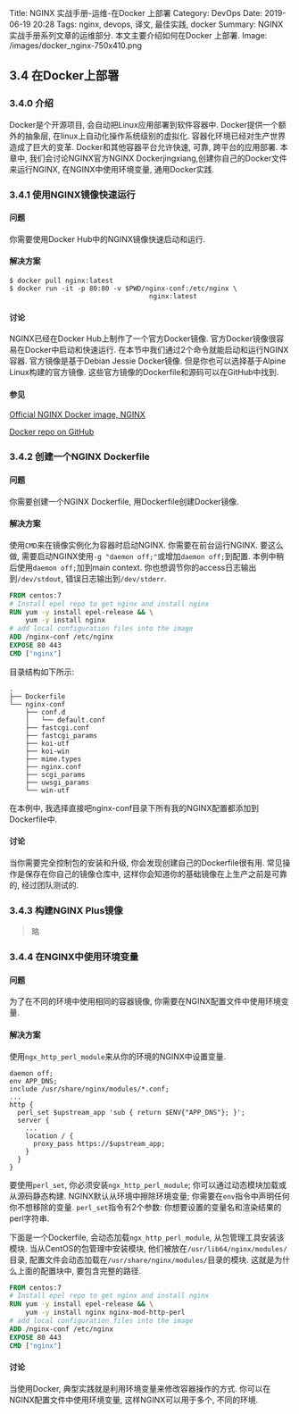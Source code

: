 Title: NGINX 实战手册-运维-在Docker 上部署
Category: DevOps
Date: 2019-06-19 20:28
Tags: nginx, devops, 译文, 最佳实践, docker
Summary: NGINX 实战手册系列文章的运维部分. 本文主要介绍如何在Docker 上部署.
Image: /images/docker_nginx-750x410.png

## 3.4 在Docker上部署

### 3.4.0 介绍

Docker是个开源项目, 会自动把Linux应用部署到软件容器中. Docker提供一个额外的抽象层, 在linux上自动化操作系统级别的虚拟化. 容器化环境已经对生产世界造成了巨大的变革. Docker和其他容器平台允许快速, 可靠, 跨平台的应用部署. 本章中, 我们会讨论NGINX官方NGINX Dockerjingxiang,创建你自己的Docker文件来运行NGINX, 在NGINX中使用环境变量, 通用Docker实践.

### 3.4.1 使用NGINX镜像快速运行

#### 问题

你需要使用Docker Hub中的NGINX镜像快速启动和运行.

#### 解决方案

```shell
$ docker pull nginx:latest
$ docker run -it -p 80:80 -v $PWD/nginx-conf:/etc/nginx \
                                   nginx:latest
```

#### 讨论

NGINX已经在Docker Hub上制作了一个官方Docker镜像. 官方Docker镜像很容易在Docker中启动和快速运行. 在本节中我们通过2个命令就能启动和运行NGINX 容器. 官方镜像是基于Debian Jessie Docker镜像. 但是你也可以选择基于Alpine Linux构建的官方镜像. 这些官方镜像的Dockerfile和源码可以在GitHub中找到.

#### 参见

[Official NGINX Docker image, NGINX](https://hub.docker.com/_/nginx/)

[Docker repo on GitHub](https://github.com/nginxinc/docker-nginx/)

### 3.4.2 创建一个NGINX Dockerfile

#### 问题

你需要创建一个NGINX Dockerfile, 用Dockerfile创建Docker镜像.

#### 解决方案

使用`CMD`来在镜像实例化为容器时启动NGINX. 你需要在前台运行NGINX. 要这么做, 需要启动NGINX使用`-g "daemon off;"`或增加`daemon off;`到配置. 本例中稍后使用`daemon off;`加到main context. 你也想调节你的access日志输出到`/dev/stdout`, 错误日志输出到`/dev/stderr`.

```dockerfile
FROM centos:7
# Install epel repo to get nginx and install nginx
RUN yum -y install epel-release && \
    yum -y install nginx
# add local configuration files into the image
ADD /nginx-conf /etc/nginx
EXPOSE 80 443
CMD ["nginx"]
```

目录结构如下所示:

```
.
├── Dockerfile
└── nginx-conf
    ├── conf.d
    │   └── default.conf
    ├── fastcgi.conf
    ├── fastcgi_params
    ├── koi-utf
    ├── koi-win
    ├── mime.types
    ├── nginx.conf
    ├── scgi_params
    ├── uwsgi_params
    └── win-utf
```

在本例中, 我选择直接吧nginx-conf目录下所有我的NGINX配置都添加到Dockerfile中.

#### 讨论

当你需要完全控制包的安装和升级, 你会发现创建自己的Dockerfile很有用. 常见操作是保存在你自己的镜像仓库中, 这样你会知道你的基础镜像在上生产之前是可靠的, 经过团队测试的.

### 3.4.3 构建NGINX Plus镜像

> 略

### 3.4.4 在NGINX中使用环境变量

#### 问题

为了在不同的环境中使用相同的容器镜像, 你需要在NGINX配置文件中使用环境变量.

#### 解决方案

使用`ngx_http_perl_module`来从你的环境的NGINX中设置变量.

```nginx
daemon off;
env APP_DNS;
include /usr/share/nginx/modules/*.conf;
...
http {
  perl_set $upstream_app 'sub { return $ENV{"APP_DNS"}; }';
  server {
    ...
    location / {
      proxy_pass https://$upstream_app;
    }
  }
}
```

要使用`perl_set`, 你必须安装`ngx_http_perl_module`; 你可以通过动态模块加载或从源码静态构建. NGINX默认从环境中擦除环境变量; 你需要在`env`指令中声明任何你不想移除的变量. `perl_set`指令有2个参数: 你想要设置的变量名和渲染结果的perl字符串.

下面是一个Dockerfile, 会动态加载`ngx_http_perl_module`, 从包管理工具安装该模块. 当从CentOS的包管理中安装模块, 他们被放在`/usr/lib64/nginx/modules/`目录, 配置文件会动态加载在`/usr/share/nginx/modules/`目录的模块. 这就是为什么上面的配置块中, 要包含完整的路径.

```dockerfile
FROM centos:7
# Install epel repo to get nginx and install nginx
RUN yum -y install epel-release && \
    yum -y install nginx nginx-mod-http-perl
# add local configuration files into the image
ADD /nginx-conf /etc/nginx
EXPOSE 80 443
CMD ["nginx"]
```

#### 讨论

当使用Docker, 典型实践就是利用环境变量来修改容器操作的方式. 你可以在NGINX配置文件中使用环境变量, 这样NGINX可以用于多个, 不同的环境.

